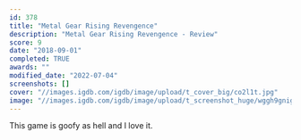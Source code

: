```yaml
---
id: 378
title: "Metal Gear Rising Revengence"
description: "Metal Gear Rising Revengence - Review"
score: 9
date: "2018-09-01"
completed: TRUE
awards: ""
modified_date: "2022-07-04"
screenshots: []
cover: "//images.igdb.com/igdb/image/upload/t_cover_big/co2l1t.jpg"
image: "//images.igdb.com/igdb/image/upload/t_screenshot_huge/wggh9gnigj6x0bzvpgvq.jpg"
---
```

This game is goofy as hell and I love it.